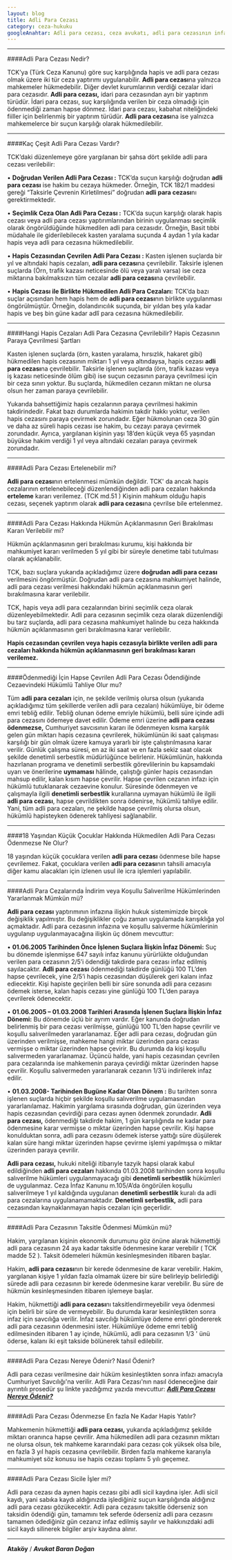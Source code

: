 ```yaml
---
layout: blog
title: Adli Para Cezası        
category: ceza-hukuku
googleAnahtar: Adli para cezası, ceza avukatı, adli para cezasının infazı ödeme, adli para cezası ertelenir mi? adli para cezası taksit yapılır mı? Adli para cezası taksitlendirme, adli para cezası nereye ödenir, mahkeme para cezası, adli para cezası sicile işler mi? adli para cezasının ödenmemesi halinde ne olur, denetimli serbestlik, bakırköy avukat, ataköy, bahçelievler, şirinevler, avukat baran doğan
---
```

---

####Adli Para Cezası Nedir?

TCK’ya (Türk Ceza Kanunu) göre suç karşılığında hapis ve adli para cezası olmak üzere iki tür ceza yaptırımı uygulanabilir. **Adli para cezası**na yalnızca mahkemeler hükmedebilir. Diğer devlet kurumlarının verdiği cezalar idari para cezasıdır. **Adli para cezası,** idari para cezasından ayrı bir yaptırım türüdür. İdari para cezası, suç karşılığında verilen bir ceza olmadığı için ödenmediği zaman hapse dönmez. İdari para cezası, kabahat niteliğindeki fiiller için belirlenmiş bir yaptırım türüdür. **Adli para cezası**na ise yalnızca mahkemelerce bir suçun karşılığı olarak hükmedilebilir.




----
####Kaç Çeşit Adli Para Cezası Vardır?

TCK’daki düzenlemeye göre yargılanan bir şahsa dört şekilde adli para cezası verilebilir:

•	**Doğrudan Verilen Adli Para Cezası		 :** TCK’da suçun karşılığı doğrudan **adli para cezası** ise hakim bu cezaya hükmeder. Örneğin, TCK 182/1 maddesi gereği “Taksirle Çevrenin Kirletilmesi”  doğrudan **adli para cezası**nı gerektirmektedir. 

• **Seçimlik Ceza Olan Adli Para Cezası		:** TCK’da suçun karşılığı olarak hapis cezası veya adli para cezası yaptırımlarından birinin uygulanması seçimlik olarak öngörüldüğünde hükmedilen adli para cezasıdır. Örneğin, Basit tıbbi müdahale ile giderilebilecek kasten yaralama suçunda 4 aydan 1 yıla kadar hapis veya adli para cezasına hükmedilebilir.

• **Hapis Cezasından Çevrilen Adli Para Cezası 	:** Kasten işlenen suçlarda bir yıl ve altındaki hapis cezaları, **adli para cezası**na çevrilebilir. Taksirle işlenen suçlarda (Örn, trafik kazası neticesinde ölü veya yaralı varsa) ise ceza miktarına bakılmaksızın tüm cezalar **adli para cezası**na çevrilebilir.

•	**Hapis Cezası ile Birlikte Hükmedilen Adli Para Cezaları:** TCK’da bazı suçlar açısından hem hapis hem de **adli para cezası**nın birlikte uygulanması öngörülmüştür. Örneğin, dolandırıcılık suçunda, bir yıldan beş yıla kadar hapis ve beş bin güne kadar adlî para cezasına hükmedilebilir.

----

####Hangi Hapis Cezaları Adli Para Cezasına Çevrilebilir? Hapis Cezasının Paraya Çevrilmesi Şartları

Kasten işlenen suçlarda (örn, kasten yaralama, hırsızlık, hakaret gibi) hükmedilen hapis cezasının miktarı 1 yıl veya altındaysa, hapis cezası **adli para cezası**na çevrilebilir. Taksirle işlenen suçlarda (örn, trafik kazası veya iş kazası neticesinde ölüm gibi) ise suçun cezasının paraya çevrilmesi için bir ceza sınırı yoktur. Bu suçlarda, hükmedilen cezanın miktarı ne olursa olsun her zaman paraya çevrilebilir. 

Yukarıda bahsettiğimiz hapis cezalarının paraya çevrilmesi hakimin takdirindedir. Fakat bazı durumlarda hakimin takdir hakkı yoktur, verilen hapis cezasını paraya çevirmek zorundadır. Eğer hükmolunan ceza 30 gün ve daha az süreli hapis cezası ise hakim, bu cezayı paraya çevirmek zorundadır. Ayrıca, yargılanan kişinin yaşı 18’den küçük veya 65 yaşından büyükse hakim verdiği 1 yıl veya altındaki cezaları paraya çevirmek zorundadır.

----

####Adli Para Cezası Ertelenebilir mi?

**Adli para cezası**nın ertelenmesi mümkün değildir. TCK' da ancak hapis cezalarının ertelenebileceği düzenlendiğinden adli para cezaları hakkında **erteleme** kararı verilemez. (TCK md.51 ) Kişinin mahkum olduğu hapis cezası, seçenek yaptırım olarak **adli para cezası**na çevrilse bile ertelenmez.

----

####Adli Para Cezası Hakkında Hükmün Açıklanmasının Geri Bırakılması Kararı Verilebilir mi?

Hükmün açıklanmasının geri bırakılması kurumu, kişi hakkında bir mahkumiyet kararı verilmeden 5 yıl gibi bir süreyle denetime tabi tutulması olarak açıklanabilir.

TCK, bazı suçlara yukarıda açıkladığımız üzere **doğrudan adli para cezası** verilmesini öngörmüştür. Doğrudan adli para cezasına mahkumiyet halinde, adli para cezası verilmesi hakkındaki hükmün açıklanmasının geri bırakılmasına karar verilebilir. 

TCK, hapis veya adli para cezalarından birini seçimlik ceza olarak düzenleyebilmektedir. Adli para cezasının seçimlik ceza olarak düzenlendiği bu tarz suçlarda, adli para cezasına mahkumiyet halinde bu ceza hakkında hükmün açıklanmasının geri bırakılmasına karar verilebilir.

**Hapis cezasından çevrilen veya hapis cezasıyla birlikte verilen adli para cezaları hakkında hükmün açıklanmasının geri bırakılması kararı verilemez.**

----

####Ödenmediği İçin Hapse Çevrilen Adli Para Cezası Ödendiğinde Cezaevindeki Hükümlü Tahliye Olur mu?

Tüm **adli para cezaları** için, ne şekilde verilmiş olursa olsun (yukarıda açıkladığımız tüm şekillerde verilen adli para cezaları) hükümlüye, bir ödeme emri tebliğ edilir. Tebliğ olunan ödeme emriyle hükümlü, belli süre içinde adli para cezasını ödemeye davet edilir. Ödeme emri üzerine **adli para cezası ödenmezse,** Cumhuriyet savcısının kararı ile ödenmeyen kısma karşılık gelen gün miktarı hapis cezasına çevrilerek, hükümlünün iki saat çalışması karşılığı bir gün olmak üzere kamuya yararlı bir işte çalıştırılmasına karar verilir. Günlük çalışma süresi, en az iki saat ve en fazla sekiz saat olacak şekilde denetimli serbestlik müdürlüğünce belirlenir. Hükümlünün, hakkında hazırlanan programa ve denetimli serbestlik görevlilerinin bu kapsamdaki uyarı ve önerilerine **uymaması** hâlinde, çalıştığı günler hapis cezasından mahsup edilir, kalan kısım hapse çevrilir. Hapse çevrilen cezanın infazı için hükümlü tutuklanarak cezaevine konulur. Süresinde ödenmeyen ve çalışmayla ilgili **denetimli serbestlik** kurallarına uymayan hükümlü ile ilgili **adli para cezası**, hapse çevrildikten sonra ödenirse, hükümlü tahliye edilir. Yani, tüm adli para cezaları, ne şekilde hapse çevrilmiş olursa olsun, hükümlü hapisteyken ödenerek tahliyesi sağlanabilir.

----

####18 Yaşından Küçük Çocuklar Hakkında Hükmedilen Adli Para Cezası Ödenmezse Ne Olur?

18 yaşından küçük çocuklara verilen **adli para cezası** ödenmese bile hapse çevrilemez. Fakat, çocuklara verilen **adli para cezası**nın tahsili amacıyla diğer kamu alacakları için izlenen usul ile icra işlemleri yapılabilir. 

----

####Adli Para Cezalarında İndirim veya Koşullu Salıverilme Hükümlerinden Yararlanmak Mümkün mü?

**Adli para cezası** yaptırımının infazına ilişkin hukuk sistemimizde birçok değişiklik yapılmıştır. Bu değişiklikler çoğu zaman uygulamada karışıklığa yol açmaktadır. Adli para cezasının infazına ve koşullu salıverme hükümlerinin uygulanıp uygulanmayacağına ilişkin üç dönem mevcuttur: 

•	**01.06.2005 Tarihinden Önce İşlenen Suçlara İlişkin İnfaz Dönemi:** Suç bu dönemde işlenmişse 647 sayılı infaz kanunu yürürlükte olduğundan verilen para cezasının 2/5’i ödendiği takdirde para cezası infaz edilmiş sayılacaktır. **Adli para cezası** ödenmediği takdirde günlüğü 100 TL’den hapse çevrilecek, yine 2/5’i hapis cezasından düşülerek geri kalanı infaz ediecektir. Kişi hapiste geçirilen belli bir süre sonunda adli para cezasını ödemek isterse, kalan hapis cezası yine günlüğü 100 TL’den paraya çevrilerek ödenecektir. 

•	**01.06.2005 – 01.03.2008 Tarihleri Arasında İşlenen Suçlara İlişkin İnfaz Dönemi:** Bu dönemde üçlü bir ayrım vardır. Eğer kanunda doğrudan belirlenmiş bir para cezası verilmişse, günlüğü 100 TL’den hapse çevrilir ve koşullu salıverilmeden yararlanamaz. Eğer adli para cezası, doğrudan gün üzerinden verilmişse, mahkeme hangi miktar üzerinden para cezası vermişse o miktar üzerinden hapse çevirir. Bu durumda da kişi koşullu salıvermeden yararlanamaz. Üçüncü halde, yani hapis cezasından çevrilen para cezalarında ise mahkemenin paraya çevirdiği miktar üzerinden hapse çevrilir. Koşullu salıvermeden yararlanarak cezanın 1/3’ü indirilerek infaz edilir.

•	**01.03.2008- Tarihinden Bugüne Kadar Olan Dönem	:** Bu tarihten sonra işlenen suçlarda hiçbir şekilde koşullu salıverilme uygulamasından yararlanılamaz. Hakimin yargılama sırasında doğrudan, gün üzerinden veya hapis cezasından çevirdiği para cezası aynen ödenmek zorundadır. **Adli para cezası,** ödenmediği takdirde hakim, 1 gün karşılığında ne kadar para ödenmesine karar vermişse o miktar üzerinden hapse çevrilir. Kişi hapse konulduktan sonra, adli para cezasını ödemek isterse yattığı süre düşülerek kalan süre hangi miktar üzerinden hapse çevirme işlemi yapılmışsa o miktar üzerinden paraya çevrilir.

**Adli para cezası,** hukuki niteliği itibarıyle tazyik hapsi olarak kabul edildiğinden **adli para cezaları** hakkında 01.03.2008 tarihinden sonra koşullu salıverilme hükümleri uygulanmayacağı gibi **denetimli serbestlik** hükümleri de uygulanmaz. Ceza İnfaz Kanunu m.105/A’da öngörülen koşullu salıverilmeye 1 yıl kaldığında uygulanan **denetimli serbestlik** kuralı da adli para cezalarına uygulanamamaktadır. **Denetimli serbestlik,** adli para cezasından kaynaklanmayan hapis cezaları için geçerlidir.

----

####Adli Para Cezasının Taksitle Ödenmesi Mümkün mü?

Hakim, yargılanan kişinin ekonomik durumunu göz önüne alarak hükmettiği adli para cezasının 24 aya kadar taksitle ödenmesine karar verebilir ( TCK madde 52 ). Taksit ödemeleri hükmün kesinleşmesinden itibaren başlar. 

Hakim, **adli para cezası**nın bir kerede ödenmesine de karar verebilir. Hakim, yargılanan kişiye 1 yıldan fazla olmamak üzere bir süre belirleyip belirlediği sürede adli para cezasının bir kerede ödenmesine karar verebilir. Bu süre de hükmün kesinleşmesinden itibaren işlemeye başlar.

Hakim, hükmettiği **adli para cezası**nı taksitlendirmeyebilir veya ödenmesi için belirli bir süre de vermeyebilir. Bu durumda karar kesinleştikten sonra infaz için savcılığa verilir. İnfaz savcılığı hükümlüye ödeme emri göndererek adli para cezasının ödenmesini ister. Hükümlüye ödeme emri tebliğ edilmesinden itibaren 1 ay içinde, hükümlü, adli para cezasının 1/3 ' ünü öderse, kalanı iki eşit takside bölünerek tahsil edilebilir. 

----

####Adli Para Cezası Nereye Ödenir? Nasıl Ödenir?

Adli para cezası verilmesine dair hüküm kesinleştikten sonra infazı amacıyla Cumhuriyet Savcılığı'na verilir. Adli Para Cezası'nın nasıl ödeneceğine dair ayrıntılı prosedür şu linkte yazdığımız yazıda mevcuttur: [***Adli Para Cezası Nereye Ödenir?***](http://barandogan.av.tr/blog/ceza-hukuku/adli-para-cezasi-nereye-odenir.html)

----

####Adli Para Cezası Ödenmezse En fazla Ne Kadar Hapis Yatılır?   

Mahkemenin hükmettiği **adli para cezası,** yukarıda açıkladığımız şekilde miktarı oranınca hapse çevrilir. Ama hükmedilen adli para cezasının miktarı ne olursa olsun, tek mahkeme kararındaki para cezası çok yüksek olsa bile, en fazla 3 yıl hapis cezasına çevrilebilir. Birden fazla mahkeme kararıyla mahkumiyet söz konusu ise hapis cezası toplamı 5 yılı geçemez.

----

####Adli Para Cezası Sicile İşler mi?

Adli para cezası da aynen hapis cezası gibi adli sicil kaydına işler. Adli sicil kaydı, yani sabıka kaydı aldığınızda işlediğiniz suçun karşılığında aldığınız adli para cezası gözükecektir. Adli para cezasını taksitle öderseniz son taksidin ödendiği gün, tamamını tek seferde öderseniz adli para cezasını tamamen ödediğiniz gün cezanız infaz edilmiş sayılır ve hakkınızdaki adli sicil kaydı silinerek bilgiler arşiv kaydına alınır.  

----


 **Ataköy** / ***Avukat Baran Doğan***
